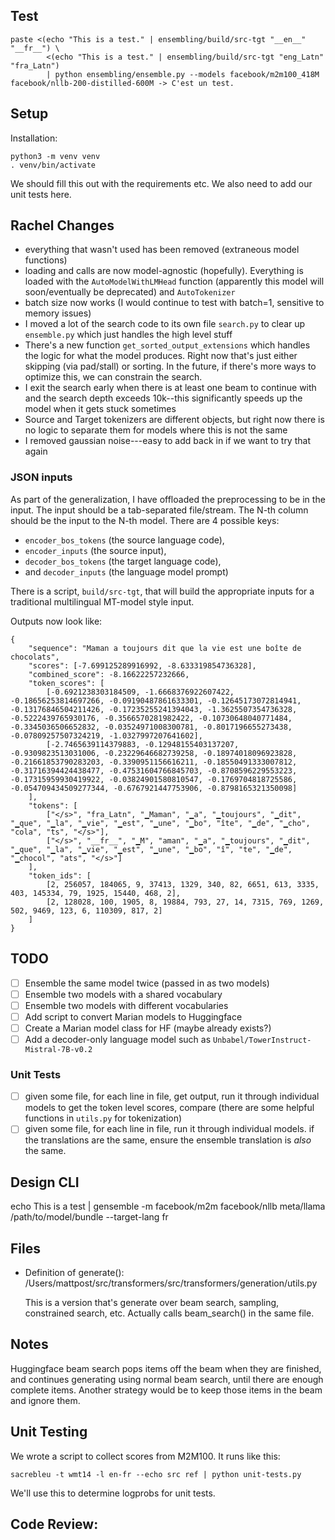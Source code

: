 

## Test

    paste <(echo "This is a test." | ensembling/build/src-tgt "__en__" "__fr__") \
            <(echo "This is a test." | ensembling/build/src-tgt "eng_Latn" "fra_Latn")
            | python ensembling/ensemble.py --models facebook/m2m100_418M facebook/nllb-200-distilled-600M -> C'est un test.

## Setup

Installation:

    python3 -m venv venv
    . venv/bin/activate
    
We should fill this out with the requirements etc. We also need to add our unit tests here.

## Rachel Changes

- everything that wasn't used has been removed (extraneous model functions)
- loading and calls are now model-agnostic (hopefully). Everything is loaded with the `AutoModelWithLMHead` function (apparently this model will soon/eventually be deprecated) and `AutoTokenizer`
- batch size now works (I would continue to test with batch=1, sensitive to memory issues)
- I moved a lot of the search code to its own file `search.py` to clear up `ensemble.py` which just handles the high level stuff
- There's a new function `get_sorted_output_extensions` which handles the logic for what the model produces. Right now that's just either skipping (via pad/stall) or sorting. In the future, if there's more ways to optimize this, we can constrain the search.
- I exit the search early when there is at least one beam to continue with and the search depth exceeds 10k--this significantly speeds up the model when it gets stuck sometimes
- Source and Target tokenizers are different objects, but right now there is no logic to separate them for models where this is not the same
- I removed gaussian noise---easy to add back in if we want to try that again

### JSON inputs

As part of the generalization, I have offloaded the preprocessing to be in the input. The input should be a tab-separated file/stream. The N-th column should be the input to the N-th model. There are 4 possible keys: 

- `encoder_bos_tokens` (the source language code),
- `encoder_inputs` (the source input),
- `decoder_bos_tokens` (the target language code),
- and `decoder_inputs` (the language model prompt)

There is a script, `build/src-tgt`, that will build the appropriate inputs for a traditional multilingual MT-model style input. 

Outputs now look like:

```
{
    "sequence": "Maman a toujours dit que la vie est une boîte de chocolats", 
    "scores": [-7.699125289916992, -8.633319854736328], 
    "combined_score": -8.16622257232666, 
    "token_scores": [
        [-0.6921238303184509, -1.6668376922607422, -0.18656253814697266, -0.09190487861633301, -0.12645173072814941, -0.13176846504211426, -0.17235255241394043, -1.3625507354736328, -0.5222439765930176, -0.3566570281982422, -0.10730648040771484, -0.3345036506652832, -0.03524971008300781, -0.8017196655273438, -0.07809257507324219, -1.0327997207641602], 
        [-2.7465639114379883, -0.12948155403137207, -0.9309823513031006, -0.23229646682739258, -0.18974018096923828, -0.21661853790283203, -0.3390951156616211, -0.18550491333007812, -0.31716394424438477, -0.47531604766845703, -0.8708596229553223, -0.17315959930419922, -0.03824901580810547, -0.1769704818725586, -0.054709434509277344, -0.6767921447753906, -0.8798165321350098]
    ], 
    "tokens": [
        ["</s>", "fra_Latn", "▁Maman", "▁a", "▁toujours", "▁dit", "▁que", "▁la", "▁vie", "▁est", "▁une", "▁bo", "îte", "▁de", "▁cho", "cola", "ts", "</s>"],
        ["</s>", "__fr__", "▁M", "aman", "▁a", "▁toujours", "▁dit", "▁que", "▁la", "▁vie", "▁est", "▁une", "▁bo", "î", "te", "▁de", "▁chocol", "ats", "</s>"]
    ],
    "token_ids": [
        [2, 256057, 184065, 9, 37413, 1329, 340, 82, 6651, 613, 3335, 403, 145334, 79, 1925, 15440, 468, 2],
        [2, 128028, 100, 1905, 8, 19884, 793, 27, 14, 7315, 769, 1269, 502, 9469, 123, 6, 110309, 817, 2]
    ]
}

```

## TODO
- [ ] Ensemble the same model twice (passed in as two models)
- [ ] Ensemble two models with a shared vocabulary
- [ ] Ensemble two models with different vocabularies
- [ ] Add script to convert Marian models to Huggingface
- [ ] Create a Marian model class for HF (maybe already exists?)
- [ ] Add a decoder-only language model such as `Unbabel/TowerInstruct-Mistral-7B-v0.2`

### Unit Tests
- [ ] given some file, for each line in file, get output, run it through individual models to get the token level scores, compare (there are some helpful functions in `utils.py` for tokenization)
- [ ] given some file, for each line in file, run it through individual models. if the translations are the same, ensure the ensemble translation is *also* the same.

## Design CLI

echo This is a test | gensemble -m facebook/m2m facebook/nllb meta/llama /path/to/model/bundle --target-lang fr


## Files

- Definition of generate(): /Users/mattpost/src/transformers/src/transformers/generation/utils.py

  This is a version that's generate over beam search, sampling, constrained search, etc.
  Actually calls beam_search() in the same file.
        

## Notes

Huggingface beam search pops items off the beam when they are finished, and continues generating using normal beam search, until there are enough complete items. Another strategy would be to keep those items in the beam and ignore them.

## Unit Testing

We wrote a script to collect scores from M2M100. It runs like this:

```
sacrebleu -t wmt14 -l en-fr --echo src ref | python unit-tests.py
```

We'll use this to determine logprobs for unit tests.

## Code Review:
